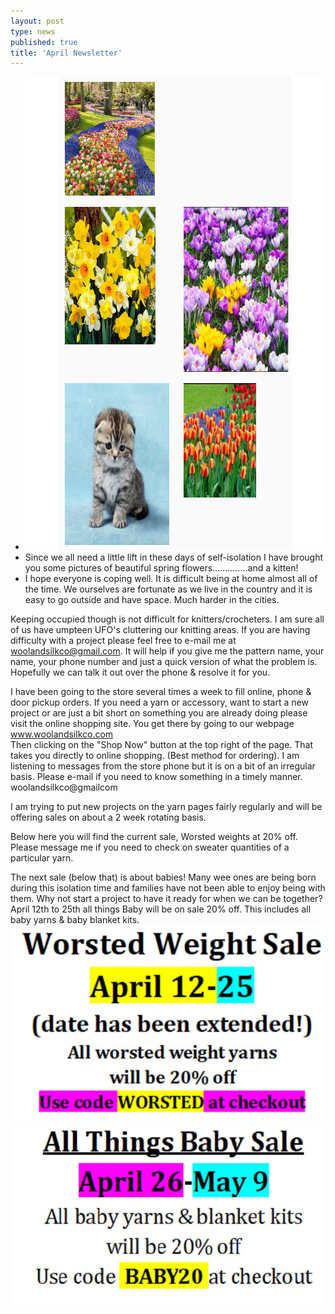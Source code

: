 ```yaml
---
layout: post
type: news
published: true
title: 'April Newsletter'
---
```

- <img src="/img/flowers2.jpg" width="757" height="757" />
- Since we all need a little lift in these days of self-isolation I have brought you some pictures of beautiful spring flowers..............and a kitten!
- I hope everyone is coping well. It is difficult being at home almost all of the time. We ourselves are fortunate as we live in the country and it is easy to go outside and have space. Much harder in the cities. 

Keeping occupied though is not difficult for knitters/crocheters. I am sure all of us have umpteen UFO's cluttering our knitting areas. If you are having difficulty with a project please feel free to e-mail me at woolandsilkco@gmail.com.  It will help if you give me the pattern name, your name, your phone number and just a quick version of what the problem is. Hopefully we can talk it out over the phone & resolve it for you.

I have been going to the store several times a week to fill online, phone & door pickup orders. If you need a yarn or accessory, want to start a new project or are just a bit short on something you are already doing please visit the online shopping site. You get there by going to our webpage  www.woolandsilkco.com  
Then clicking on the "Shop Now" button at the top right of the page. That takes you directly to online shopping.
(Best method for ordering). I am listening to messages from the store phone but it is on a bit of an irregular basis. Please e-mail if you need to know something in a timely manner. 
woolandsilkco@gmailcom

I am trying to put new projects on the yarn pages fairly regularly and will be offering sales on about a
2 week rotating basis.

Below here you will find the current sale, Worsted weights at 20% off.  Please message me if you need to check on sweater quantities of a particular yarn.

The next sale (below that) is about babies!  Many wee ones are being born during this isolation time and families have not been able to enjoy being with them. Why not start a project to have it ready for when we can be together?
April 12th to 25th all things Baby will be on sale 20% off. This includes all baby yarns & baby blanket kits.
<img src="/img/wool_sale_1.jpg" />
<img src="/img/wool_sale_2.jpg" />
